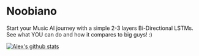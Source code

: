 # Noobiano
Start your Music AI journey with a simple 2-3 layers Bi-Directional LSTMs. See what YOU can do and how it compares to big guys! :)

[![Alex's github stats](https://github-readme-stats.vercel.app/api?username=asigalov61&count_private=true&show_icons=true&theme=radical)](https://github.com/anuraghazra/github-readme-stats)
